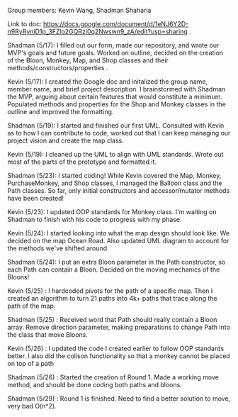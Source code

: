 Group members: Kevin Wang, Shadman Shaharia

Link to doc: https://docs.google.com/document/d/1eNJ6Y2D-n9RyRyniD1p_3FZlo2GQRzi0q2Nwswn9_zA/edit?usp=sharing

Shadman (5/17): I filled out our form, made our repository, and wrote our MVP's goals and future goals. Worked on outline, decided on the creation of the Bloon, Monkey, Map, and Shop classes and their methods/constructors/properties .

Kevin (5/17): I created the Google doc and initalized the group name, member name, and brief project description. I brainstormed with Shadman the MVP, arguing about certain features that would constitute a minimum. Populated methods and properties for the Shop and Monkey classes in the outline and improved the formatting.

Shadman (5/19): I started and finished our first UML. Consulted with Kevin as to how I can contribute to code, worked out that I can keep managing our project vision and create the map class.

Kevin (5/19): I cleaned up the UML to align with UML standards. Wrote out most of the parts of the prototype and formatted it.

Shadman (5/23): I started coding! While Kevin covered the Map, Monkey, PurchaseMonkey, and Shop classes, I managed the Balloon class and the Path classes. So far, only initial constructors and accessor/mutator methods have been created!

Kevin (5/23): I updated OOP standards for Monkey class. I'm waiting on Shadman to finish with his code to progress with my phase.


Kevin (5/24): I started looking into what the map design should look like. We decided on the map Ocean Road. Also updated UML diagram to account for the methods we've shifted around.

Shadman (5/24): I put an extra Bloon parameter in the Path constructor, so each Path can contain a Bloon. Decided on the moving mechanics of the Bloons!

Kevin (5/25) : I hardcoded pivots for the path of a specific map. Then I created an algorithm to turn 21 paths into 4k+ paths that trace along the path of the map.

Shadman (5/25) : Received word that Path should really contain a Bloon array. Remove direction parameter, making preparations to change Path into the class that move Bloons.

Kevin (5/26) : I updated the code I created earlier to follow OOP standards better. I also did the colison functionality so that a monkey cannot be placed on top of a path

Shadman (5/26) : Started the creation of Round 1. Made a working move method, and should be done coding both paths and bloons.

Shadman (5/29) : Round 1 is finished. Need to find a better solution to move, very bad O(n^2). 

